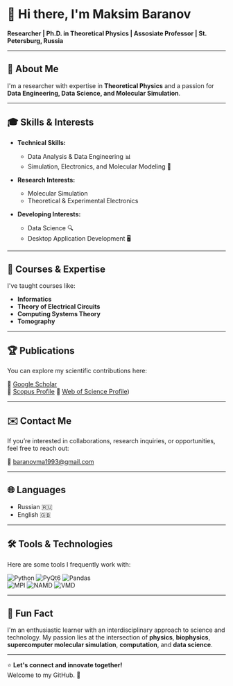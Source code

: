 # 👋 **Hi there, I'm Maksim Baranov**  
**Researcher | Ph.D. in Theoretical Physics | Assosiate Professor | St. Petersburg, Russia**

---

## 🧠 **About Me**  

I'm a researcher with expertise in **Theoretical Physics** and a passion for **Data Engineering, Data Science, and Molecular Simulation**. 

---

## 🎓 **Skills & Interests**

- **Technical Skills:**  
  - Data Analysis & Data Engineering 📊  
  - Simulation, Electronics, and Molecular Modeling 🧬
  
- **Research Interests:**  
  - Molecular Simulation  
  - Theoretical & Experimental Electronics

- **Developing Interests:**  
  - Data Science 🔍  
  - Desktop Application Development 🖥️  

---

## 🏫 **Courses & Expertise**

I've taught courses like:
- **Informatics**  
- **Theory of Electrical Circuits**  
- **Computing Systems Theory**  
- **Tomography**  

---

## 🏆 **Publications**

You can explore my scientific contributions here:  

🔗 [Google Scholar](https://scholar.google.ru/citations?user=JRYvIG8AAAAJ&hl=ru)  
🔗 [Scopus Profile](https://www.scopus.com/authid/detail.uri?authorId=56988988800)
🔗 [Web of Science Profile](https://orcid.org/0000-0003-4555-0009))

---

## ✉️ **Contact Me**

If you’re interested in collaborations, research inquiries, or opportunities, feel free to reach out:

📧 [baranovma1993@gmail.com](mailto:baranovma1993@gmail.com)

---

## 🌐 **Languages**
- Russian 🇷🇺  
- English 🇬🇧

---

## 🛠️ **Tools & Technologies**
Here are some tools I frequently work with:  

![Python](https://img.shields.io/badge/Python-3.8+-blue)
![PyQt6](https://img.shields.io/badge/PyQt6-6.4+-blue)
![Pandas](https://img.shields.io/badge/Pandas-1.x+-blue)  
![MPI](https://img.shields.io/badge/MPI-3.x+-blue)
![NAMD](https://img.shields.io/badge/NAMD-2.14+-green)
![VMD](https://img.shields.io/badge/VMD-1.x+-blue)  


---

## 💬 **Fun Fact**

I'm an enthusiastic learner with an interdisciplinary approach to science and technology. My passion lies at the intersection of **physics**, **biophysics**, **supercomputer molecular simulation**, **computation**, and **data science**.

---

⭐ **Let's connect and innovate together!**  
Welcome to my GitHub. 🚀
